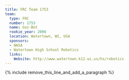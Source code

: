 ```yaml
---
title: FRC Team 1753
team:
  type: FRC
  number: 1753
  name: Goz-Bot
  rookie_year: 2006
  location: Watertown, WI, USA
  sponsors:
  - NASA
  - Watertown High School Robotics
  links:
    Website: http://www.watertown.k12.wi.us/hs/robotics
---
```


{% include remove_this_line_and_add_a_paragraph %}